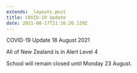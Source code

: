 ```yaml
---
extends: _layouts.post
title: COVID-19 Update
date: 2021-08-17T21:16:20.139Z
---
```

COVID-19 Update 18 August 2021

All of New Zealand is in Alert Level 4

School will remain closed until Monday 23 August.
